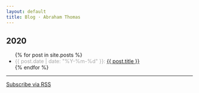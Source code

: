 ```yaml
---
layout: default
title: Blog · Abraham Thomas
---
```


## 2020
<ul>
  {% for post in site.posts %}
    <li>
      <span style="color: #A9A9A9;">{{ post.date | date: "%Y-%m-%d" }}:</span> 
      <a href="{{ post.url }}">{{ post.title }}</a>
    </li>
  {% endfor %}
</ul>

----

[Subscribe via RSS](https://abrahamthomas.info/feed.xml)